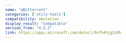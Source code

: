 ```yaml
---
name: "qBittorrent"
categories: ['utils-tools']
compatibility: emulation
display_result: "Compatible"
version_from: "4.5.2"
link: https://apps.microsoft.com/detail/9nfh4hjg2z9h
---
```


